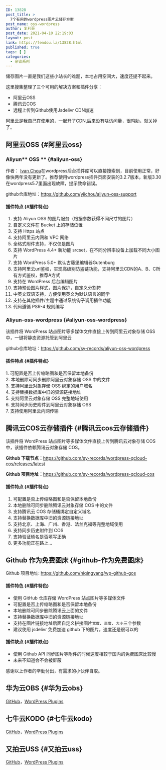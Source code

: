 ```yaml
---
ID: 13828
post_title: >
  7个有用的wordpress图片云储存方案
post_name: oss-wordpress
author: 复利哥
post_date: 2021-04-10 22:19:03
layout: post
link: https://fendou.la/13828.html
published: true
tags: [ ]
categories:
  - 杂谈系列
---
```

<!-- wp:paragraph -->

储存图片一直是我们这些小站长的难题，本地占用空间大，速度还提不起来。

<!-- /wp:paragraph -->

<!-- wp:paragraph -->

这里搜集整理了三个可用的解决方案和插件分享：

<!-- /wp:paragraph -->

<!-- wp:list {"textColor":"white","gradient":"vivid-cyan-blue-to-vivid-purple"} -->

<ul class="has-white-color has-vivid-cyan-blue-to-vivid-purple-gradient-background has-text-color has-background">
  <li>
    阿里云OSS
  </li>
  <li>
    腾讯云COS
  </li>
  <li>
    远程上传到Github使用Jsdelivr CDN加速
  </li>
</ul>

<!-- /wp:list -->

<!-- wp:paragraph -->

阿里云是我自己在使用的，一起开了CDN,后来没有啥访问量，很鸡肋，就关掉了。

<!-- /wp:paragraph -->

<!-- wp:heading -->

## 阿里云OSS {#阿里云oss}

<!-- /wp:heading -->

<!-- wp:heading {"level":3} -->

### Aliyun** OSS ** {#aliyun-oss}

<!-- /wp:heading -->

<!-- wp:paragraph -->

作者： <a href="https://yii.im/" target="_blank" rel="nofollow noopener" data-schema-attribute="">Ivan Chou</a>在wordpress后台插件库可以直接搜索到，目前使用正常，好像快两年没有更新了。推荐使用wordpress插件页面安装的3.2.7版本，新版3.30在wordpress5.7里面出现故障，提示致命错误。

<!-- /wp:paragraph -->

<!-- wp:paragraph -->

github仓库地址：<a href="https://github.com/yiichou/aliyun-oss-support" target="_blank" rel="noopener" data-schema-attribute="">https://github.com/yiichou/aliyun-oss-support</a>

<!-- /wp:paragraph -->

<!-- wp:heading {"level":4} -->

#### 插件特点 {#插件特点}

<!-- /wp:heading -->

<!-- wp:list {"ordered":true,"backgroundColor":"vivid-cyan-blue","textColor":"white"} -->

<ol class="has-white-color has-vivid-cyan-blue-background-color has-text-color has-background">
  <li>
    支持 Aliyun OSS 的图片服务（根据参数获得不同尺寸的图片）
  </li>
  <li>
    自定义文件在 Bucket 上的存储位置
  </li>
  <li>
    支持 Https 站点
  </li>
  <li>
    支持阿里云内网和 VPC 网络
  </li>
  <li>
    全格式附件支持，不仅仅是图片
  </li>
  <li>
    支持 WordPress 4.4+ 新功能 srcset，在不同分辨率设备上加载不同大小图片
  </li>
  <li>
    支持 WordPress 5.0+ 默认古藤堡编辑器Gutenburg
  </li>
  <li>
    支持阿里云url鉴权，实现高级别防盗链功能，支持阿里云CDN的A、B、C所有方式鉴权，推荐A方式
  </li>
  <li>
    支持在 WordPress 后台编辑图片
  </li>
  <li>
    支持预设图片样式，图片保护，自定义分割符
  </li>
  <li>
    中英文双语支持，方便使用英文为默认语言的同学
  </li>
  <li>
    支持在其他插件/主题中通过系统钩子调用插件功能
  </li>
  <li>
    代码遵循 PSR-4 规则编写
  </li>
</ol>

<!-- /wp:list -->

<!-- wp:heading {"level":3} -->

### Aliyun-oss-wordpress {#aliyun-oss-wordpress}

<!-- /wp:heading -->

<!-- wp:paragraph -->

该插件将 WordPress 站点图片等多媒体文件直接上传到阿里云对象存储 OSS 中，一键将静态资源托管到阿里云

<!-- /wp:paragraph -->

<!-- wp:paragraph -->

github仓库地址：<a href="https://github.com/sy-records/aliyun-oss-wordpress" target="_blank" rel="nofollow noopener" data-schema-attribute="">https://github.com/sy-records/aliyun-oss-wordpress</a>

<!-- /wp:paragraph -->

<!-- wp:heading {"level":4} -->

#### 插件特点 {#插件特点}

<!-- /wp:heading -->

<!-- wp:paragraph {"backgroundColor":"vivid-cyan-blue","textColor":"white"} -->

<p class="has-white-color has-vivid-cyan-blue-background-color has-text-color has-background">
  1. 可配置是否上传缩略图和是否保留本地备份<br />2. 本地删除可同步删除阿里云对象存储 OSS 中的文件<br />3. 支持阿里云对象存储 OSS 绑定的用户域名<br />4. 支持替换数据库中旧的资源链接地址<br />5. 支持阿里云对象存储 OSS 完整地域使用<br />6. 支持同步历史附件到阿里云对象存储 OSS<br />7. 支持使用阿里云内网传输
</p>

<!-- /wp:paragraph -->

<!-- wp:heading -->

## 腾讯云COS云存储插件 {#腾讯云cos云存储插件}

<!-- /wp:heading -->

<!-- wp:paragraph -->

该插件将 WordPress 站点图片等多媒体文件直接上传到腾讯云对象存储 COS 中，该插件依赖腾讯云对象存储 COS。

<!-- /wp:paragraph -->

<!-- wp:paragraph -->

**Github 下载节点：**<a href="https://github.com/sy-records/wordpress-qcloud-cos/releases/latest" target="_blank" rel="noopener" data-schema-attribute="">https://github.com/sy-records/wordpress-qcloud-cos/releases/latest</a>

<!-- /wp:paragraph -->

<!-- wp:paragraph -->

**Github 项目地址：**<a href="https://github.com/sy-records/wordpress-qcloud-cos" target="_blank" rel="noopener" data-schema-attribute="">https://github.com/sy-records/wordpress-qcloud-cos</a>

<!-- /wp:paragraph -->

<!-- wp:heading {"level":4} -->

#### 插件特点 {#插件特点}

<!-- /wp:heading -->

<!-- wp:list {"ordered":true,"backgroundColor":"vivid-cyan-blue","textColor":"white"} -->

<ol class="has-white-color has-vivid-cyan-blue-background-color has-text-color has-background">
  <li>
    可配置是否上传缩略图和是否保留本地备份
  </li>
  <li>
    本地删除可同步删除腾讯云对象存储 COS 中的文件
  </li>
  <li>
    支持腾讯云 COS 存储桶绑定自定义域名
  </li>
  <li>
    支持替换数据库中旧的资源链接地址
  </li>
  <li>
    支持北京、上海、广州、香港、法兰克福等完整地域使用
  </li>
  <li>
    支持同步历史附件到 COS
  </li>
  <li>
    支持验证桶名是否填写正确
  </li>
  <li>
    更多功能正在路上…
  </li>
</ol>

<!-- /wp:list -->

<!-- wp:heading -->

## Github 作为免费图床 {#github-作为免费图床}

<!-- /wp:heading -->

<!-- wp:paragraph -->

Github 项目地址: <a class="wp-editor-md-post-content-link" title="https://github.com/niqingyang/wp-github-gos" href="https://github.com/niqingyang/wp-github-gos" target="_blank" rel="nofollow noopener" data-schema-attribute="">https://github.com/niqingyang/wp-github-gos</a>

<!-- /wp:paragraph -->

<!-- wp:heading {"level":4} -->

#### 插件特色 {#插件特色}

<!-- /wp:heading -->

<!-- wp:list {"backgroundColor":"vivid-cyan-blue","textColor":"white"} -->

<ul class="has-white-color has-vivid-cyan-blue-background-color has-text-color has-background">
  <li>
    使用 GitHub 仓库存储 WordPress 站点图片等多媒体文件
  </li>
  <li>
    可配置是否上传缩略图和是否保留本地备份
  </li>
  <li>
    本地删除可同步删除腾讯云上面的文件
  </li>
  <li>
    支持替换数据库中旧的资源链接地址
  </li>
  <li>
    支持在图片链接地址后面自定义拼接图片<code>宽度</code>、<code>高度</code>、<code>大小</code>三个参数
  </li>
  <li>
    建议使用 jsdelivr 免费加速 github 下的图片，速度还是很可以的
  </li>
</ul>

<!-- /wp:list -->

<!-- wp:heading {"level":4} -->

#### 插件缺点 {#插件缺点}

<!-- /wp:heading -->

<!-- wp:list -->

*   使用 Github API 同步图片等附件的时候速度相较于国内的免费图床比较慢
*   未来不知道会不会被屏蔽

<!-- /wp:list -->

<!-- wp:paragraph -->

感谢以上作者的辛勤付出，有需求的小伙伴自取。

<!-- /wp:paragraph -->

<!-- wp:heading -->

## 华为云OBS {#华为云obs}

<!-- /wp:heading -->

<!-- wp:paragraph -->

<a href="https://github.com/sy-records/huaweicloud-obs-wordpress" target="_blank" rel="noopener">GitHub</a>，<a href="https://wordpress.org/plugins/obs-huaweicloud" target="_blank" rel="noopener">WordPress Plugins</a>

<!-- /wp:paragraph -->

<!-- wp:heading -->

## 七牛云KODO {#七牛云kodo}

<!-- /wp:heading -->

<!-- wp:paragraph -->

<a href="https://github.com/sy-records/qiniu-kodo-wordpress" target="_blank" rel="noopener">GitHub</a>，<a href="https://wordpress.org/plugins/kodo-qiniu" target="_blank" rel="noopener">WordPress Plugins</a>

<!-- /wp:paragraph -->

<!-- wp:heading -->

## 又拍云USS {#又拍云uss}

<!-- /wp:heading -->

<!-- wp:paragraph -->

<a href="https://github.com/sy-records/upyun-uss-wordpress" target="_blank" rel="noopener">GitHub</a>，<a href="https://wordpress.org/plugins/uss-upyun" target="_blank" rel="noopener">WordPress Plugins</a>

<!-- /wp:paragraph -->
